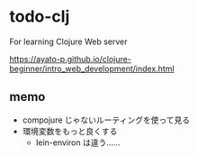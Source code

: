 # todo-clj

For learning Clojure Web server

https://ayato-p.github.io/clojure-beginner/intro_web_development/index.html

## memo
- compojure じゃないルーティングを使って見る
- 環境変数をもっと良くする
  - lein-environ は違う……
